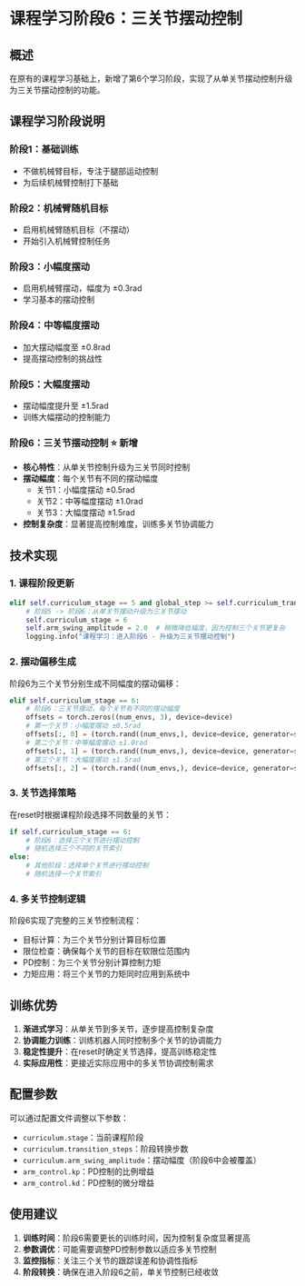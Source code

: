 # 课程学习阶段6：三关节摆动控制

## 概述
在原有的课程学习基础上，新增了第6个学习阶段，实现了从单关节摆动控制升级为三关节摆动控制的功能。

## 课程学习阶段说明

### 阶段1：基础训练
- 不做机械臂目标，专注于腿部运动控制
- 为后续机械臂控制打下基础

### 阶段2：机械臂随机目标
- 启用机械臂随机目标（不摆动）
- 开始引入机械臂控制任务

### 阶段3：小幅度摆动
- 启用机械臂摆动，幅度为 ±0.3rad
- 学习基本的摆动控制

### 阶段4：中等幅度摆动
- 加大摆动幅度至 ±0.8rad
- 提高摆动控制的挑战性

### 阶段5：大幅度摆动
- 摆动幅度提升至 ±1.5rad
- 训练大幅摆动的控制能力

### 阶段6：三关节摆动控制 ⭐ 新增
- **核心特性**：从单关节控制升级为三关节同时控制
- **摆动幅度**：每个关节有不同的摆动幅度
  - 关节1：小幅度摆动 ±0.5rad
  - 关节2：中等幅度摆动 ±1.0rad  
  - 关节3：大幅度摆动 ±1.5rad
- **控制复杂度**：显著提高控制难度，训练多关节协调能力

## 技术实现

### 1. 课程阶段更新
```python
elif self.curriculum_stage == 5 and global_step >= self.curriculum_transition_steps * 5:
    # 阶段5 -> 阶段6：从单关节摆动升级为三关节摆动
    self.curriculum_stage = 6
    self.arm_swing_amplitude = 2.0  # 稍微降低幅度，因为控制三个关节更复杂
    logging.info("课程学习：进入阶段6 - 升级为三关节摆动控制")
```

### 2. 摆动偏移生成
阶段6为三个关节分别生成不同幅度的摆动偏移：
```python
elif self.curriculum_stage == 6:
    # 阶段6：三关节摆动，每个关节有不同的摆动幅度
    offsets = torch.zeros((num_envs, 3), device=device)
    # 第一个关节：小幅度摆动 ±0.5rad
    offsets[:, 0] = (torch.rand((num_envs,), device=device, generator=self.generator) - 0.5) * 1.0
    # 第二个关节：中等幅度摆动 ±1.0rad
    offsets[:, 1] = (torch.rand((num_envs,), device=device, generator=self.generator) - 0.5) * 2.0
    # 第三个关节：大幅度摆动 ±1.5rad
    offsets[:, 2] = (torch.rand((num_envs,), device=device, generator=self.generator) - 0.5) * 3.0
```

### 3. 关节选择策略
在reset时根据课程阶段选择不同数量的关节：
```python
if self.curriculum_stage == 6:
    # 阶段6：选择三个关节进行摆动控制
    # 随机选择三个不同的关节索引
else:
    # 其他阶段：选择单个关节进行摆动控制
    # 随机选择一个关节索引
```

### 4. 多关节控制逻辑
阶段6实现了完整的三关节控制流程：
- 目标计算：为三个关节分别计算目标位置
- 限位检查：确保每个关节的目标在软限位范围内
- PD控制：为三个关节分别计算控制力矩
- 力矩应用：将三个关节的力矩同时应用到系统中

## 训练优势

1. **渐进式学习**：从单关节到多关节，逐步提高控制复杂度
2. **协调能力训练**：训练机器人同时控制多个关节的协调能力
3. **稳定性提升**：在reset时确定关节选择，提高训练稳定性
4. **实际应用性**：更接近实际应用中的多关节协调控制需求

## 配置参数

可以通过配置文件调整以下参数：
- `curriculum.stage`：当前课程阶段
- `curriculum.transition_steps`：阶段转换步数
- `curriculum.arm_swing_amplitude`：摆动幅度（阶段6中会被覆盖）
- `arm_control.kp`：PD控制的比例增益
- `arm_control.kd`：PD控制的微分增益

## 使用建议

1. **训练时间**：阶段6需要更长的训练时间，因为控制复杂度显著提高
2. **参数调优**：可能需要调整PD控制参数以适应多关节控制
3. **监控指标**：关注三个关节的跟踪误差和协调性指标
4. **阶段转换**：确保在进入阶段6之前，单关节控制已经收敛 